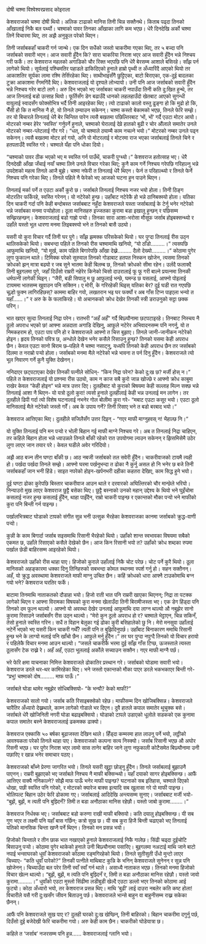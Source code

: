 दोषी चश्मा
विश्वेश्वरप्रसाद कोइराला

केशवराजको चश्मा दोषी थियो। अलिक टाढाको मानिस तिनी चिन्न सक्तैनथे। किताब पढ्दा तिनको आँखालाई निकै बल पर्थ्यो। चश्माको पावर तिनका आँखाका लागि कम भएछ। धेरै दिनदेखि अर्को चश्मा लिनें विचारमा थिए, तर अझै अनुकूल परेको थिएन।

तिनी जर्साबकहाँ चाकरी गर्न जान्थे। एक दिन सधैंको जस्तो चाकरीमा गएका थिए, तर ५ बज्दा पनि जर्साबको सवारी भएन। आज सवारी हुँदैन कि? सारा चाकरिया निराश भएर आज सवारी हुँदैन भन्ने निश्चय गरी फर्के। तर केशवराज महलको अगाडिको चौर रिक्त भएपछि पनि धेरै बेरसम्म आशाले बसिरहे। साँझ पर्न लागेको थियो। सूर्यलाई पश्चिमतिर पहाडले ढाकिदिएको हुनाले हाम्रो पृथ्वी त अँध्यारिंदै आएको थियो तर आकाशतिर सूर्यका लामा रश्मि तेर्सिरहेका थिए। साथीभाइसँगै छुट्टिएका, बाटो बिराएका, एक-दुई बादलका टुक्रा आकाशमा रँगमगिंदै थिए। केशवराजलाई यो दृश्यले लोभ्यायो। उनी पनि आज जर्साबको सवारी हुँदैन भन्ने निश्चय गरेर बाटो लागे। अरु दिन भएको भए जर्साबका चाकरी नपाउँदा तिनी कति दु:खित हुन्थे, तर आज तिनलाई बडो उत्साह थियो। फूर्तिसँग डेग बढाउँदै धानको लहलहाउँदो खेतबाट आएको सुगन्धी वायुलाई स्वादसँग फोक्सोभित्र भर्दै तिनी आइरहेका थिए। त्यो टाढाको कालो वस्तु ढुङ्गा हो कि मुढो हो कि, भैँसी हो कि त मानिस नै हो, यो तिनले ठम्याउन सकेनन्। चश्मा कस्तो बेकामको भएछ, तिनले फेरि सम्झे। तर यो बिचारले तिनलाई धेरै बेर चिन्तित पारेन त्यसै बखतमा पछिल्तिरबाट ‘भों, भों’ गर्दै एउटा मोटर आयो। मोटरको नम्बर हेरेर ‘स्वस्ति’ गर्नुपर्ने हुनाले, चश्माको घेरालाई देव्रे हातको बुढी र चोर औंलाले समातेर उनले मोटरको नम्बर-प्लेटलाई गौर गरे। “धत्, यो चश्माले ठ्याम्मै काम नचल्ने भयो।” मोटरको नम्बर उनले पढ्न सकेनन्। त्यसै बखतमा मोटर हर्र गयो, अनि पो मोटरलाई र मोटरमा राज भएका जर्साबलाई तिनले चिने र हतपताउँदै स्वस्ति गरे। चश्माले यँहा पनि धोका दियो।

“चश्माको पावर ठीक भएको भए म स्वस्ति गर्न पाउँथें, चाकरी पुग्थ्यो।” केशवराज हतोत्साह भए। धेरै दिनदेखी आँखा जँचाई नयाँ चश्मा लिने उनले विचार गरेका थिए; कुनै काम गर्ने निश्चय गरेपछि गरिहाल्नु भन्ने उपदेशको महत्व तिनले आजै बुझे। चश्मा नफेरी त तिनलाई धेरै थिएन। फेर्न त परिहाल्थ्यो र तिनले फेर्ने निश्चय पनि गरेका थिए। तिनले पहिले नै फेरेको भए आजको घटना हुन पाउने थिएन।

तिनलाई मर्का पर्ने त एउटा अर्को कुरो छ। जर्साबले तिनलाई निश्चय नजर भयो होला। तिनी ठिङ्ग मोटरतिर फर्किरहे, स्वस्ति गरेनन्। यो नटेरेको हुन्छ। उहाँबाट नटेरेकै हो भन्ने ठानिबक्स्यो होला। यतिका दिन चाकरी गर्दा पनि केही बन्दोबस्त जर्साबबाट नहुँदा केशवराजले यस्ता जर्साबलाई के टेर्नु भनेर नटेरेको भन्ने जर्साबका मनमा पर्‍योहोला। ठूला मानिसहरु इज्जतका कुरामा बडा इखालु हुन्छन् र पछिसम्म सम्झिरहन्छन्। केशवराजलाई बडो गाह्रो पर्‍यो। तिनका सारा आशा-भरोसा मौसूफ जर्साब होइबक्सन्थ्यो र उहाँले यस्तो भूल धारणा मनमा लिइबक्स्यो भने त तिनको बासै उठ्यो।

यसरी यो कुरा विचार गर्दै तिनी घर पुगे। साँझ झमक्क परिसकेको थियो। घर पुग्दा तिनलाई रीस उठ्न थालिसकेको थियो। सबभन्दा पहिले त तिनको रीस चश्मामाथि खनियो, “यो ठाँडो………।” त्यसपछि आफूमाथि खनियो, “यो मूर्ख, काम पहिले बिगारेपछि आँखा देख्ने……… दैलो देख्यो………।” कोठामा पुगेर लुगा फुकाल्न थाले। टिमिक्क परेको सुरुवाल तिनको गोडाबाट हतपत निस्कन खोजेन, त्यसमा तिनको क्रोधको झन् मात्रा बढ्यो र जब सुने भातमा केही बिलम्ब छ, तिनको क्रोधको सीमा रहेन। उर्लदै फलाक्दै तिनी बुइगलमा पुगे, जहाँ दिउँसो राम्ररी नहेरेर किनेको चिसो दाउरालाई फू फू गरी बाल्ने प्रयत्नमा तिनकी धर्मपत्नी लागेकी थिइन्। “जैरी, बडी सिपालु म छु आफुलाई भन्छे, घमन्ड छ यसलाई, आफ्नो पोइलाई टायममा भातसम्म खुवाउन पनि सक्तिन। ए मोरी, के गरिरहेकी थिइस् यतिका बेर? दुई घडी रात गएपछि चूल्हो फुक्न लागिरहिछस्? काममा बाहिर गयो, लखतरान भइ घर फर्क्यो र अब गाँस टिप्न पाइएला भन्यो त यहाँ……।” र अरु के के फलाकिरहे। यो अचानकको क्रोध देखेर तिनकी स्त्री डराउनुको सट्टा छक्क परिन्।

भात खाएर सुत्दा तिनलाई निद्रा परेन। रातभरी “अहँ अहँ” गर्दै बिछ्यौनामा छटपटाइरहे। तिनबाट निस्चय नै ठुलो अपराध भएको छ! आफ्ना अन्नदाता अगाडि देखिनु, आफूले नटेरेर अभिवादनसम्म पनि नगर्नु, यो त निमकहराम हो, एउटा पाप पनि हो र केशवराजले आफ्नो त चित्त बुझाए। तिनले जानी-जानीकन नटेरेको होइन। हृदय तिनको पवित्र छ, अन्धोले देखेन भनेर कसैले रिसाउनु हुन्छ? तिनको यसमा केही अपराध छैन। केवल एउटा सानो बिराम छ–पहिले नै चश्मा नसाट्नु, यध्यपि तिनको केही अपराध छैन तर जर्साबको दिलमा त नराम्रो पर्‍यो होला। जर्साबको मनमा मैले नटेरेको भन्ने भावना त पर्न दिनु हुँदैन। केशवराजले त्यो भूल निवारण गर्ने कुनै युक्ति देखेनन्।

ननिदाएर छट्पटाएका देखेर तिनकी पत्नीले सोधिन्- “किन निद्रा परेन? केको दु:ख छ? मर्जी होस् न।” पहिले त केशवराजलाई यो प्रश्नमा रीस उठ्यो, काम न काज सबै कुरो जान्न खोज्छे र आफ्नो क्रोध काबुमा राखेर केवल “केही होइन” भन्ने मात्र उत्तर दिए। दुलहीबाट यो कुराको बिषयमा केही सल्लाह मिल्न सक्छ भन्ने तिनलाई आशा नै थिएन- यो यत्रो ठूलो कुरा! त्यसो हुनाले दुलहीलाई केही भन्न उनलाई मन लागेन। तर दुलहीले ढिपी गर्दा त्यो विशेष घटनालाई नभनेर गोल बोलीमा कुरा गरे- “मबाट एउटा कसूर भयो। एउटा ठूलो मानिसलाई मैले नटेरेको जस्तो गरेँ। अब के उपाय गर्ने? तिनी रिसाए भने त बडो बरबाद भयो।”

केशवराज आत्तिएका थिए। दुलहीले सजिलैसँग उत्तर दिइन् - “गएर माफी माग्नुहवस् न! भैहाल्छ नि।”

यो युक्ति तिनलाई पनि मन पर्‍यो र भोली बिहान गई माफी माग्ने निश्चय गरे। अब त तिनलाई निद्रा चाहिएन, तर कहिले बिहान होला भन्ने ध्याउन्नले तिनले बाँकी रहेको रात उपयोगमा ल्यउन सकेनन् र झिसमिसेमै उठेर लुगा लाएर जान तयार परे। केवल घडीले अवेर गरिदियो।

अझै आठ बज्न तीन घण्टा बाँकी छ। आठ नबजी जर्साबको तल सवेरी हुँदैन। चाकरीवाजको टायमै त्यही हो। पर्खदा पर्खदा तिनले सम्झे। आफ्नो घरमा पर्खनुभन्दा त ढोका नै कुर्नु असल हो नि भनेर छ बजे तिनी जर्साबकहाँ जान भनी हिंडे। साइत नपरेको होइन-खर्पनभरी दहीका कहतरा देखिए, काम सिद्ध हुने भयो।

दुई घण्टा ढोका कुरेपछि बिस्तार चाकरीवाज आउन थाले र दरवारको अघिल्तिरको चौर मान्छेले भरियो। निन्याउरो मुख लाएर केशवराज छुट्टै बसेका थिए। छुट्टै बस्नाको उनको महान् उद्देश्य के थियो भने घुइँचोमा कसलाई नजर हुन्छ कसलाई हुँदैन, थाहा पाइँदैन, राम्रो चाकरी पाइन्छ र एकान्तको मौका पर्‍यो भने माफीको कुरा पनि बिन्ती गर्न पाइन्छ।

पर्खालभित्रबाट घोडाको टापको संगीत सुन्न भनी उत्सुक भैरहेका केशवराजका कानमा जर्साबको क्रुद्ध-वाणी पर्‍यो।

कुन्नी के काम बिगार्दा जर्साब सइसमाथि रिसानी भैरहेको थियो। उहाँको शान्त स्वभावका विषयमा सबैको एकमत छ, उहाँले रिसाएको कसैले देखेको छैन। आज किन रिसानी भयो त? उहाँको क्रोध शब्दका रुपमा पर्खाल छेडी बाहिरसम्म आइरहेको थियो।

केशवराजले उहाँको रीस थाहा पाए। हिजोको कुराले उहाँलाई निकै चोट परेछ। चोट पर्ने कुरै थियो। ठूला मानिसको अहङ्कारमा धक्का दिनु तिनिहरुको सबभन्दा कोमल स्थानमा स्पर्श गर्नु हो। सहन सक्तैनन्। अहँ, यो क्रुद्ध अवस्थामा केशवराजले माफी माग्नु उचित छैन। कहिं क्रोधको धारा आफ्नै टाउकोमाथि बग्न गयो भने? केशवराज घरतिर फर्के।

बाटामा तिनमाथि नाताकतको दौडाहा भयो। हिजो राती भात पनि राम्ररी खाएका थिएनन्; निद्रा ता पटक्क लागेको थिएन र आफ्ना विरामका विषयको कुरा मनमा खेलाउँदा तिनी बिरामीजस्ता भए। एक डेग हिंड्दा पनि तिनको दम फुल्न थाल्यो। आफ्नो यो अवस्था देखेर उनलाई आफूमाथि दया लाग्न थाल्यो औ नबुझेर सानो कुरामा रिसाउने जर्साबसँग रीस उठ्न थाल्यो। “मेरो कुन ठुलो अपराध हो र? चश्माले भेट्टाएन, चिन्न सकिनँ, तेसो हुनाले स्वस्ति गरिन। सधैं त विहान बेलुका गई ढोका कुरी बसिहालेको छु नि। मेरो मनसुवा उहाँलाई नटेर्ने भएको भए यसरी किन चाकरी गर्थेँ? त्यती पनि त बुझिदिनुपर्छ। उहाँबाट बिनाकारण ममाथि रिसानी हुन्छ भने के लाग्यो मलाई पनि खाँचो छैन। आफुले मर्नु हुँदैन।” तर घर पुग्दा नपुग्दै तिनको यो विचार हरायो र पहिलेकै विचार मनमा आउन थाल्यो। “जसले चाकरीकै भरमा दुई साँझ गाँस टिप्छ, ऊजस्ताले त्यस्ता ठूलासँग टेक राख्ने रे। अहँ अहँ, एउटा भूललाई अर्कोले सच्याउन सक्तैन। गएर माफी माग्नै पर्छ।

भरे फेरि क्षमा याचनाका निमित्त केशवराजले ढोकातिर प्रस्थान गरे। जर्साबको घोडामा सवारी भयो। केशवराज डरले थर-थर कामिरहेका थिए। भने जस्तो एकान्तको मौका पाएर डरले भकभकाएर बिन्ती गरे- “प्रभु! चश्माको दोष……… माफ पाऊँ।”

जर्साबले घोडा थामेर नबुझेर सोधिबक्सियो- “के भन्यौ? केको माफी?”

केशवराजको सातो गयो। जर्साब कति रिसाइबक्सेको रहेछ। माफीसम्म दिन खोजिबक्सिन्न। केशवराजले चारैतिर अँध्यारो देख्नथाले, काम्न लागेको गोडाले भर दिएन। दुवै हातले कपाल समातेर थुचुक्क बसे। जर्साबले धेरै खोजिनिती नगरी घोडा बढाइबक्सियो। घोडाको टापले उडाएको धूलोले सडकको एक कुनामा कपाल समातेर बस्ने केशवराजलाई ढकमक्क ढाक्यो।

केशवराज एक्कासि ५० बर्षका बूढाजस्ता देखिन थाले। हिँड्दा कम्मरमा हात लाउनु पर्ने भयो, लट्ठीको आवश्यकता परेको तिनले थाहा पाए। केशवराजको कल्पना सत्य निस्क्यो। जर्साब रिसानी भएछ औ अघोर रिसनी भएछ। घर पुगेर निराश भएर लामो सास तानेर बाहिर जाने लुगा नफुकाली कोटैसमेत बिछ्यौनामा उनी पछारिए र खान्न भनेर समाचार पठाए।

केशवराजको बाँच्ने प्रेरणा जागरित भयो। तिनले यसरी खुट्टा छोड्नु हुँदैन। तिनले जर्साबलाई बुझाउनै पाएनन्। राम्ररी बुझाएको भए जर्साबले निश्चय नै माफी बक्सिन्थ्यो। यहाँ दयाको सागर होइबक्सिन्छ। आफैं आत्तिएर वाक्यै ननिकाल्ने? सोझै माफ पाऊँ भनेर माफी पाइन्छ? घटनाको सब इतिहास, चश्माले दिएको धोखा, पछी स्वस्ति पनि गरेको, र मोटरको क्यारेज बाक्स इत्यादि सब खुलासा गरे पो माफी पाइन्छ। भोलिपल्ट बिहान उठेर फेरि ढोकामा गए। जर्साबलाई आदिदेखि अन्त्यसम्म सुनाए। जर्साबबाट मर्जी भयो- “बुझें, बुझें, म त्यती पनि बुझ्दिनँ? तिमी त बडा अनौठाका मानिस रहेछौ। यस्तो जाबो कुरामा……..।”

केशवराज निर्धक्क भए। जर्साबबाट बडो करुणा राखी माफी बक्सियो। कति दयालु होइबक्सिन्छ। यी सब गुण भएर त लक्ष्मी पनि यहाँ बास गर्छिन; कत्रो सुख छ। यी सब कुरा हिजै बिन्ती चढाएको भए तिनलाई यतिको मानसिक चिन्ता खप्नै पर्ने थिएन। तिनको मन प्रसन्न भयो।

हिजोको चिन्ताले र तीन छाक भात नखाएको हुनाले केशवराजलाई निकै गालेछ। सिंढी चढ्दा दुईचोटि बिसाउनु पर्‍यो। कोठामा पुगेर थाकेको हुनाले उनी बिछ्यौनामा पसारिए। बुइगलमा नअटाई माथि जाने बाटो नपाई भन्साघरको धूवाँ केशवराजको कोठामा रङ्मगिरहेको थियो। तिनले सुतीसुती उँधो मुन्टो लाएर चिच्याए- “कति धूवाँ पारेको?” तिनकी पत्नीले माथिबाट कुन्नि के भनिन् केशवराजले सुनेनन् र सुन्न पनि खोजेनन्। चिच्याउँदा बल परेर तिनी स्वाँ स्वाँ गर्न थाले। असाध्यै नाताकत भएछ। तिनको मनमा हिजोको विचार खेल्न थाल्यो। “बुझें, बुझें, म त्यति पनि बुझ्दिनँ र, तिमी त बडा अनौठाका मानिस रहेछौ। यस्तो जावो कुरामा………।” धुवाँको एउटा मुस्लो सिंढीमा लडीबुडी खेल्दै एउटा डल्लो भएर तिनको कोठामा आई फुट्यो। कोठा अँध्यारो भयो, तर केशवराज प्रसन्न थिए। माथि ‘बुढी’ लाई दाउरा नबलेर कति कष्ट होला! विचारीले यसै गरी दु:खसँग जीवन बिताउनु पर्छ। केशवराजले भान्से बाहुन वा बाहुनीसम्म राख्न सकेका छैनन्।

आफैं पनि केशवराजले सुख पाए र? दुलही घरको दु:ख खेप्छिन्, तिनी बाहिरको। बिहान चाकरीमा दगुर्नु पर्छ, दिउँसो दुई बजेदेखी फेरि चाकरीमा गयो। अरु केही काम छैन। चाकरीको घोडेयात्रा छ।

कहिले त ‘जर्साब’ नजरसम्म पनि हुन्न…… केशवराजलाई ग्लानि भयो।